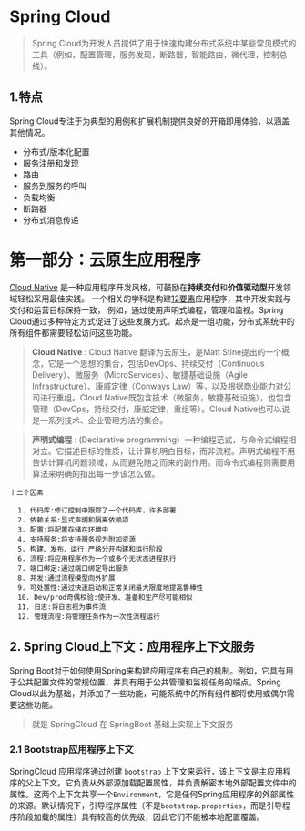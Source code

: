 # Spring Cloud

> Spring Cloud为开发人员提供了用于快速构建分布式系统中某些常见模式的工具（例如，配置管理，服务发现，断路器，智能路由，微代理，控制总线）。

## 1.特点

Spring Cloud专注于为典型的用例和扩展机制提供良好的开箱即用体验，以涵盖其他情况。

* 分布式/版本化配置
* 服务注册和发现
* 路由
* 服务到服务的呼叫
* 负载均衡
* 断路器
* 分布式消息传递

# 第一部分：云原生应用程序

[Cloud Native][cn] 是一种应用程序开发风格，可鼓励在**持续交付**和**价值驱动型**开发领域轻松采用最佳实践。
一个相关的学科是构建[12要素][12factor]应用程序，其中开发实践与交付和运营目标保持一致，
例如，通过使用声明式编程，管理和监视。Spring Cloud通过多种特定方式促进了这些发展方式。起点是一组功能，分布式系统中的所有组件都需要轻松访问这些功能。

> **Cloud Native** : Cloud Native 翻译为云原生，是Matt Stine提出的一个概念，它是一个思想的集合，包括DevOps、持续交付（Continuous Delivery）、微服务（MicroServices）、敏捷基础设施（Agile Infrastructure）、康威定律（Conways Law）等，以及根据商业能力对公司进行重组。Cloud Native既包含技术（微服务，敏捷基础设施），也包含管理（DevOps，持续交付，康威定律，重组等）。Cloud Native也可以说是一系列技术、企业管理方法的集合。

> **声明式编程** : (Declarative programming）一种编程范式，与命令式编程相对立。它描述目标的性质，让计算机明白目标，而非流程。声明式编程不用告诉计算机问题领域，从而避免随之而来的副作用。而命令式编程则需要用算法来明确的指出每一步该怎么做。

```
十二个因素

  1. 代码库:修订控制中跟踪了一个代码库，许多部署
  2. 依赖关系:显式声明和隔离依赖项
  3. 配置:将配置存储在环境中
  4. 支持服务:将支持服务视为附加资源
  5. 构建、发布、运行:严格分开构建和运行阶段
  6. 流程:将应用程序作为一个或多个无状态进程执行
  7. 端口绑定:通过端口绑定导出服务
  8. 并发:通过流程模型向外扩展
  9. 可处置性:通过快速启动和正常关闭最大限度地提高鲁棒性
  10. Dev/prod奇偶校验:使开发、准备和生产尽可能相似
  11. 日志:将日志视为事件流
  12. 管理流程:将管理任务作为一次性流程运行
```

## 2. Spring Cloud上下文：应用程序上下文服务

Spring Boot对于如何使用Spring来构建应用程序有自己的机制。例如，它具有用于公共配置文件的常规位置，并具有用于公共管理和监视任务的端点。Spring Cloud以此为基础，并添加了一些功能，可能系统中的所有组件都将使用或偶尔需要这些功能。

> 就是 SpringCloud 在 SpringBoot 基础上实现上下文服务

### 2.1 Bootstrap应用程序上下文

SpringCloud 应用程序通过创建 ```bootstrap``` 上下文来运行，该上下文是主应用程序的父上下文。它负责从外部源加载配置属性，并负责解密本地外部配置文件中的属性。这两个上下文共享一个```Environment```，它是任何Spring应用程序的外部属性的来源。默认情况下，引导程序属性（不是```bootstrap.properties```，而是引导程序阶段加载的属性）具有较高的优先级，因此它们不能被本地配置覆盖。


[cn]: https://tanzu.vmware.com/content/ebooks/migrating-to-cloud-native-application-architectures
[12factor]: https://12factor.net/
